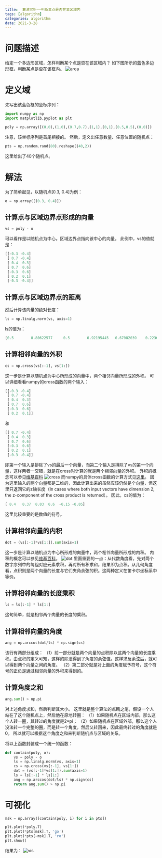 ```yaml
---
title:  算法赏析——判断某点是否在某区域内
tags: [algorithm]
categories: algorithm
date: 2021-3-28
---
```


# 问题描述
给定一个多边形区域，怎样判断某个点是否在该区域内？
如下图所示的蓝色多边形框，判断某点是否在该框内。
![area](https://user-images.githubusercontent.com/6218739/112778360-f66fe100-9076-11eb-9ec4-5e197aebdebd.png)

# 定义域
先写出该蓝色框的坐标序列：
```python
import numpy as np
import matplotlib.pyplot as plt

poly = np.array([(0,0),(1,0),(0.7,0.7),(1,1),(0,1),(0.5,0.5),(0,0)])
```
注意，该坐标序列是首尾相接的。
然后，定义出任意数量、任意位置的随机点：
```python
pts = np.random.rand(80).reshape((40,2))
```
这里给出了40个随机点。

# 解法
为了简单起见，以随机点[0.3, 0.4]为例：
```python
o = np.array([(0.3, 0.4)])
```
## 计算点与区域边界点形成的向量
```python
vs = poly - o
```
可以看作是以随机点为中心，区域边界点指向该中心的向量。
此例中，vs的值就是：
```python
[[-0.3 -0.4]
 [ 0.7 -0.4]
 [ 0.4  0.3]
 [ 0.7  0.6]
 [-0.3  0.6]
 [ 0.2  0.1]
 [-0.3 -0.4]]
```
## 计算点与区域边界点的距离
然后计算该向量的绝对长度：
```python
ls = np.linalg.norm(vs, axis=1)
```
ls的值为：
```python
[0.5        0.80622577     0.5        0.92195445   0.67082039    0.2236068  0.5]
```

## 计算相邻向量的外积
```python
cs = np.cross(vs[:-1], vs[1:])
```
这一步是计算以随机点为中心所形成的向量中，两个相邻向量所形成的外积。
可以详细看看numpy的cross函数的两个输入：
```python
[[-0.3 -0.4]
 [ 0.7 -0.4]
 [ 0.4  0.3]
 [ 0.7  0.6]
 [-0.3  0.6]
 [ 0.2  0.1]]
```
和
```python
[[ 0.7 -0.4]
 [ 0.4  0.3]
 [ 0.7  0.6]
 [-0.3  0.6]
 [ 0.2  0.1]
 [-0.3 -0.4]]
```
即第一个输入是排除了vs的最后一个向量，而第二个输入是排除了vs的第一个向量，这样两者一交错，就是在cross时计算的就是两个相邻向量的外积。
外积的概念可以参见[维基百科](https://zh.wikipedia.org/zh-cn/%E5%8F%89%E7%A7%AF)
![cross](https://user-images.githubusercontent.com/6218739/112794912-4d3ae200-909a-11eb-8fa4-cda6b524613e.png)
而numpy的具体cross函数的计算方式见[这里](https://numpy.org/doc/stable/reference/generated/numpy.cross.html)。
因为这里输入的两个向量都是二维的，因此计算出来的虽然应该仍然是个向量，但这里只返回它的z轴长度（In cases where both input vectors have dimension 2, the z-component of the cross product is returned）。
因此，cs的值为：
```python
[ 0.4   0.37  0.03  0.6  -0.15 -0.05]
```
这里比较重要的是数值的符号。

## 计算相邻向量的内积
```python
dot = (vs[:-1]*vs[1:]).sum(axis=1)
```
这一步是计算以随机点为中心所形成的向量中，两个相邻向量所形成的内积。
内积的概念可以参见[维基百科](https://zh.wikipedia.org/zh-cn/%E7%82%B9%E7%A7%AF)。
![dot](https://user-images.githubusercontent.com/6218739/112796213-42814c80-909c-11eb-98bd-a62fd9a24ba1.png)
里面重要的一点：从代数角度看，先对两个数字序列中的每组对应元素求积，再对所有积求和，结果即为点积。从几何角度看，点积则是两个向量的长度与它们夹角余弦的积。这两种定义在笛卡尔坐标系中等价。

## 计算相邻向量的长度乘积
```python
ls = ls[:-1] * ls[1:]
```
这句简单，就是相邻两个向量的长度的乘积。

## 计算相邻向量的角度
```python
ang = np.arccos(dot/ls) * np.sign(cs)
```
该行有两部分组成：
（1）前一部分就是两个向量的点积除以这两个向量的长度乘积。由点积的定义可知，这样的除法得到了角度的余弦值。这样求反余弦后，就可以得到两个向量之间的角度。
（2）第二部分就是对上面的角度赋予符号，这个符号的正负是通过相邻向量的外积来得到的。

## 计算角度之和
```python
ang.sum() > np.pi
```
对上述角度求和，然后判断其大小。
这里就是整个算法的点睛之笔，假设一个人站在了这个随机点上，然后他在原地转圈：
（1）如果随机点在区域内部，那么这个人转一圈，其转过的角度就是2*pi；
（2）如果随机点在区域外部，那么这个人没法转一个完整的圈，而是转一个角度，然后又转回来，因此最终转过的角度就是0。
所以就可以根据这个角度之和来判断随机点与区域的关系。

将以上函数封装成一个统一的函数：
```python
def contain(poly, o):
    vs = poly - o
    ls = np.linalg.norm(vs, axis=1)
    cs = np.cross(vs[:-1], vs[1:])
    dot = (vs[:-1]*vs[1:]).sum(axis=1)
    ls = ls[:-1] * ls[1:]
    ang = np.arccos(dot/ls) * np.sign(cs)
    return ang.sum() > np.pi
```

# 可视化
```python
msk = np.array([contain(poly, i) for i in pts])

plt.plot(*poly.T)
plt.plot(*pts[msk].T, 'go')
plt.plot(*pts[~msk].T, 'ro')
plt.show()
```
结果为：
![vis](https://user-images.githubusercontent.com/6218739/112799536-11574b00-90a1-11eb-812e-21cdbdf4f45e.png)

